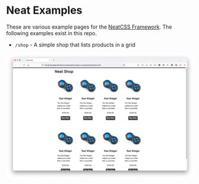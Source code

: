 # Neat Examples

These are various example pages for the <a href="https://neat.joeldare.com">NeatCSS Framework</a>. The following examples exist in this repo.

- `/shop` - A simple shop that lists products in a grid

![Shop Screenshot](image/shop.png)
